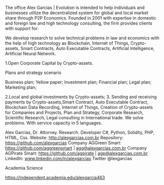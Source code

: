 The office Alex Garcias | Evolution is intended to help individuals and businesses utilize the decentralized system for global and local market share through P2P Economics.
Founded in 2001 with expertise in domestic and foreign law and high technology consulting, the firm provides clients with support for:

We develop research to solve technical problems in law and economics with the help of high technology as Blockchain, Internet of Things, Crypto-assets, Smart Contracts, Auto Executable Contracts, Artificial Intelligence, Artificial Neural Network.

1.Open Corporate Capital by Crypto-assets. 

Plans and strategy scenario

Business plan;
Yellow paper;
Investment plan;
Financial plan;
Legal plan;
Marketing plan;





2.Local and global investments by Crypto-assets; 3. Sending and receiving payments by Crypto-assets,Smart Contract, Auto Executable Contract, Blockchain Data Recording, Internet of Things, Creation of Crypto-assets for Companies and Projects, Plan and Strategy, Corporate Research, Scientific Research, Legal consulting in International trade. We solve problems. With service capacity in 5 languages.

Alex Garcias, Dr. Attorney. Research. Developer C#, Python, Solidity, PHP, HTML, Css.
Website: http://alexgarcias.com.br
Repository: https://github.com/alexgarcias 
Company AGGreen Smart: https://github.com/aggreensmart | agg@alexgarcias.com.br
Company AGPirate Smart: https://github.com/agpirate | agp@alexgarcias.com.br
LinkedIn: www.linkedin.com/in/alexgarcias 
Twitter @lexgarcias 

Academia Science 

https://independent.academia.edu/alexgarcia463 
